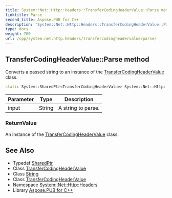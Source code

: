 ```yaml
---
title: System::Net::Http::Headers::TransferCodingHeaderValue::Parse method
linktitle: Parse
second_title: Aspose.PUB for C++
description: 'System::Net::Http::Headers::TransferCodingHeaderValue::Parse method. Converts a passed string to an instance of the TransferCodingHeaderValue class in C++.'
type: docs
weight: 700
url: /cpp/system.net.http.headers/transfercodingheadervalue/parse/
---
```

## TransferCodingHeaderValue::Parse method


Converts a passed string to an instance of the [TransferCodingHeaderValue](../) class.

```cpp
static System::SharedPtr<TransferCodingHeaderValue> System::Net::Http::Headers::TransferCodingHeaderValue::Parse(String input)
```


| Parameter | Type | Description |
| --- | --- | --- |
| input | String | A string to parse. |

### ReturnValue

An instance of the [TransferCodingHeaderValue](../) class.

## See Also

* Typedef [SharedPtr](../../../system/sharedptr/)
* Class [TransferCodingHeaderValue](../)
* Class [String](../../../system/string/)
* Class [TransferCodingHeaderValue](../)
* Namespace [System::Net::Http::Headers](../../)
* Library [Aspose.PUB for C++](../../../)
